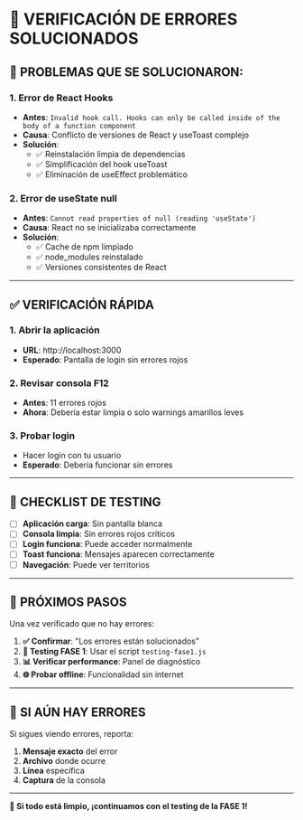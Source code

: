 # 🔧 VERIFICACIÓN DE ERRORES SOLUCIONADOS

## 🚨 **PROBLEMAS QUE SE SOLUCIONARON:**

### **1. Error de React Hooks**
- **Antes**: `Invalid hook call. Hooks can only be called inside of the body of a function component`
- **Causa**: Conflicto de versiones de React y useToast complejo
- **Solución**: 
  - ✅ Reinstalación limpia de dependencias
  - ✅ Simplificación del hook useToast
  - ✅ Eliminación de useEffect problemático

### **2. Error de useState null**
- **Antes**: `Cannot read properties of null (reading 'useState')`
- **Causa**: React no se inicializaba correctamente
- **Solución**: 
  - ✅ Cache de npm limpiado
  - ✅ node_modules reinstalado
  - ✅ Versiones consistentes de React

---

## ✅ **VERIFICACIÓN RÁPIDA**

### **1. Abrir la aplicación**
- **URL**: http://localhost:3000
- **Esperado**: Pantalla de login sin errores rojos

### **2. Revisar consola F12**
- **Antes**: 11 errores rojos
- **Ahora**: Debería estar limpia o solo warnings amarillos leves

### **3. Probar login**
- Hacer login con tu usuario
- **Esperado**: Debería funcionar sin errores

---

## 🎯 **CHECKLIST DE TESTING**

- [ ] **Aplicación carga**: Sin pantalla blanca
- [ ] **Consola limpia**: Sin errores rojos críticos  
- [ ] **Login funciona**: Puede acceder normalmente
- [ ] **Toast funciona**: Mensajes aparecen correctamente
- [ ] **Navegación**: Puede ver territorios

---

## 📝 **PRÓXIMOS PASOS**

Una vez verificado que no hay errores:

1. **✅ Confirmar**: "Los errores están solucionados"
2. **🧪 Testing FASE 1**: Usar el script `testing-fase1.js`
3. **📊 Verificar performance**: Panel de diagnóstico
4. **🌐 Probar offline**: Funcionalidad sin internet

---

## 🚨 **SI AÚN HAY ERRORES**

Si sigues viendo errores, reporta:

1. **Mensaje exacto** del error
2. **Archivo** donde ocurre
3. **Línea** específica
4. **Captura** de la consola

---

**🎉 Si todo está limpio, ¡continuamos con el testing de la FASE 1!** 